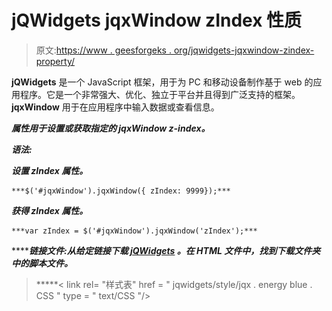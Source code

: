 # jQWidgets jqxWindow zIndex 性质

> 原文:[https://www . geesforgeks . org/jqwidgets-jqxwindow-zindex-property/](https://www.geeksforgeeks.org/jqwidgets-jqxwindow-zindex-property/)

**jQWidgets** 是一个 JavaScript 框架，用于为 PC 和移动设备制作基于 web 的应用程序。它是一个非常强大、优化、独立于平台并且得到广泛支持的框架。 **jqxWindow** 用于在应用程序中输入数据或查看信息。

*****属性用于设置或获取指定的 jqxWindow z-index。*****

*******语法:*******

*****设置 *zIndex* 属性。*****

```
***$('#jqxWindow').jqxWindow({ zIndex: 9999});*** 
```

 *****获得 *zIndex* 属性。*****

```
***var zIndex = $('#jqxWindow').jqxWindow('zIndex');*** 
```

*******链接文件:**从给定链接下载 [jQWidgets](https://www.jqwidgets.com/download/) 。在 HTML 文件中，找到下载文件夹中的脚本文件。*****

> <link rel="”stylesheet”" href="”jqwidgets/styles/jqx.base.css”" type="”text/css”"> *****< link rel= "样式表" href = " jqwidgets/style/jqx . energy blue . CSS " type = " text/CSS "/>
> <script type = " text/JavaScript " src = " scripts/jquery-1 . 10 . 2 . min . js "></script>
> <script type = " text/JavaScript " src = " jqwidgets/jqxcore。*****

*******示例:**下面的示例说明了 jQWidgets 中的 jqxWindow*zIndex***T5】属性。在下面的示例中，zIndex 已被设置为 9999。*******

## *****超文本标记语言*****

```
***<!DOCTYPE html>
<html lang="en">

<head>
    <link rel="stylesheet" href=
        "jqwidgets/styles/jqx.base.css" type="text/css" />
    <link rel="stylesheet" href=
    "jqwidgets/styles/jqx.energyblue.css" type="text/css" />
    <script type="text/javascript" 
        src="scripts/jquery-1.10.2.min.js"></script>
    <script type="text/javascript" 
        src="jqwidgets/jqxcore.js"></script>
    <script type="text/javascript" 
        src="jqwidgets/jqxwindow.js"></script>
    <script type="text/javascript" 
        src="jqwidgets/jqxbuttons.js"></script>

    <script type="text/javascript">
        $(document).ready(function () {
            $("#jqxwindow").jqxWindow({
                height: 100,
                width: 300,
                theme: "energyblue",
                zIndex: 9999,
            });
        });
    </script>
</head>

<body>
    <center>
        <h1 style="color: green;">
            GeeksforGeeks
        </h1>

        <h3>jQWidgets jqxWindow zIndex Property</h3>

        <div id="content">
            <div id="jqxwindow">
                <div>Header</div>
                <div>
                    <div>GeeksforGeeks</div>
                </div>
            </div>
        </div>
    </center>
</body>

</html>***
```

*******输出:*******

*****![](img/b1148145d681edf33b169d4bb1f8a839.png)*****

*******参考:**[https://www . jqwidgets . com/jquery-widgets-documentation/documentation/jqxwindow/jquery-window-API . htm？搜索=](https://www.jqwidgets.com/jquery-widgets-documentation/documentation/jqxwindow/jquery-window-api.htm?search=)*****